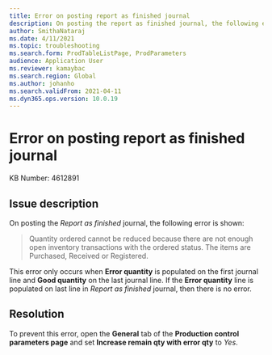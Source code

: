 ```yaml
---
title: Error on posting report as finished journal
description: On posting the report as finished journal, the following error is shown - "Quantity ordered cannot be reduced because there are not enough open inventory transactions with the ordered status"
author: SmithaNataraj
ms.date: 4/11/2021
ms.topic: troubleshooting
ms.search.form: ProdTableListPage, ProdParameters
audience: Application User
ms.reviewer: kamaybac
ms.search.region: Global
ms.author: johanho
ms.search.validFrom: 2021-04-11
ms.dyn365.ops.version: 10.0.19
---
```


# Error on posting report as finished journal

KB Number: 4612891

## Issue description

On posting the *Report as finished* journal, the following error is shown:

> Quantity ordered cannot be reduced because there are not enough open inventory transactions with the ordered status. The items are Purchased, Received or Registered.

This error only occurs when **Error quantity** is populated on the first journal line and **Good quantity** on the last journal line. If the **Error quantity** line is populated on last line in *Report as finished* journal, then there is no error.

## Resolution

To prevent this error, open the **General** tab of the **Production control parameters page** and set **Increase remain qty with error qty** to *Yes*.
